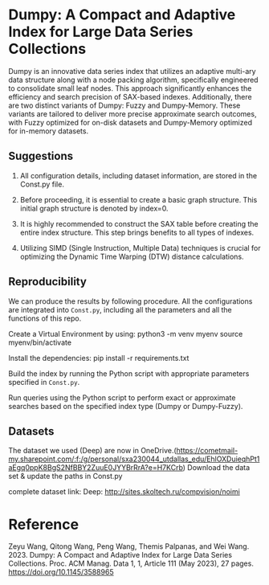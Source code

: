 # Dumpy: A Compact and Adaptive Index for Large Data Series Collections

Dumpy is an innovative data series index that utilizes an adaptive multi-ary data structure along with a node packing algorithm, specifically engineered to consolidate small leaf nodes. This approach significantly enhances the efficiency and search precision of SAX-based indexes. Additionally, there are two distinct variants of Dumpy: Fuzzy and Dumpy-Memory. These variants are tailored to deliver more precise approximate search outcomes, with Fuzzy optimized for on-disk datasets and Dumpy-Memory optimized for in-memory datasets.


## Suggestions

1. All configuration details, including dataset information, are stored in the Const.py file.

2. Before proceeding, it is essential to create a basic graph structure. This initial graph structure is denoted by index=0.

3. It is highly recommended to construct the SAX table before creating the entire index structure. This step brings benefits to all types of indexes.

4. Utilizing SIMD (Single Instruction, Multiple Data) techniques is crucial for optimizing the Dynamic Time Warping (DTW) distance calculations. 

## Reproducibility
We can produce the results by following procedure.
All the configurations are integrated into `Const.py`, including all the parameters and all the functions of this repo.

Create a Virtual Environment by using:
python3 -m venv myenv 
source myenv/bin/activate

Install the dependencies:
pip install -r requirements.txt

Build the index by running the Python script with appropriate parameters specified in `Const.py`.

Run queries using the Python script to perform exact or approximate searches based on the specified index type (Dumpy or Dumpy-Fuzzy).


## Datasets

The dataset we used (Deep) are now in OneDrive.(https://cometmail-my.sharepoint.com/:f:/g/personal/sxa230044_utdallas_edu/EhlOXDuieqhPt1aEgq0ppK8BgS2NfBBY2ZuuE0JYYBrRrA?e=H7KCrb)
Download the data set & update the paths in Const.py

complete dataset link: Deep: http://sites.skoltech.ru/compvision/noimi

# Reference
Zeyu Wang, Qitong Wang, Peng Wang, Themis Palpanas, and Wei Wang. 2023. Dumpy: A Compact and Adaptive Index for Large Data Series Collections. Proc. ACM Manag. Data 1, 1, Article 111 (May 2023), 27 pages. https://doi.org/10.1145/3588965


